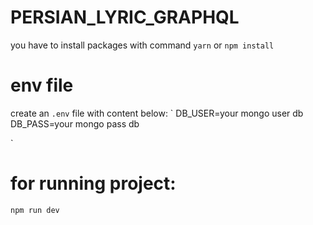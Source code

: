 # PERSIAN_LYRIC_GRAPHQL
you have to install packages with command
`yarn` or `npm install`
# env file
create an `.env` file with content below:
`
DB_USER=your mongo user db
DB_PASS=your mongo pass db

`
# for running project:
`npm run dev`
